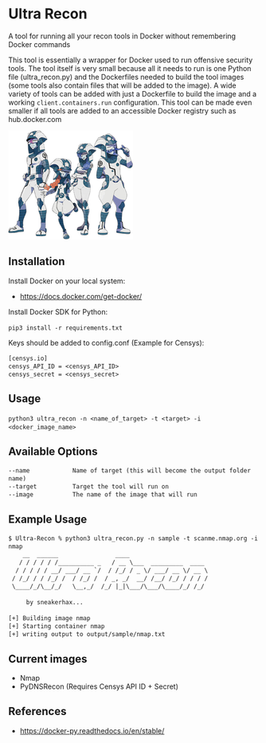 # Ultra Recon

A tool for running all your recon tools in Docker without remembering Docker commands

This tool is essentially a wrapper for Docker used to run offensive security tools. The tool itself is very small because all it needs to run is one Python file (ultra_recon.py) and the Dockerfiles needed to build the tool images (some tools also contain files that will be added to the image). A wide variety of tools can be added with just a Dockerfile to build the image and a working ```client.containers.run``` configuration. This tool can be made even smaller if all tools are added to an accessible Docker registry such as hub.docker.com

![alt text](.img/Ultra_Sun_Ultra_Moon_Ultra_Recon_Squad.png)

## Installation

Install Docker on your local system:
* <https://docs.docker.com/get-docker/>

Install Docker SDK for Python:

```pip3 install -r requirements.txt```

Keys should be added to config.conf (Example for Censys):
```
[censys.io]
censys_API_ID = <censys_API_ID>
censys_secret = <censys_secret>
```

## Usage

```python3 ultra_recon -n <name_of_target> -t <target> -i <docker_image_name>```

## Available Options
```
--name            Name of target (this will become the output folder name)
--target          Target the tool will run on
--image           The name of the image that will run
```

## Example Usage
```
$ Ultra-Recon % python3 ultra_recon.py -n sample -t scanme.nmap.org -i nmap
    __  ______                ____
   / / / / / /__________ _   / __ \___  _________  ____
  / / / / / __/ ___/ __ `/  / /_/ / _ \/ ___/ __ \/ __ \
 / /_/ / / /_/ /  / /_/ /  / _, _/  __/ /__/ /_/ / / / /
 \____/_/\__/_/   \__,_/  /_/ |_|\___/\___/\____/_/ /_/

	 by sneakerhax...

[+] Building image nmap
[+] Starting container nmap
[+] writing output to output/sample/nmap.txt
```

## Current images

* Nmap
* PyDNSRecon (Requires Censys API ID + Secret)

## References

* <https://docker-py.readthedocs.io/en/stable/>
